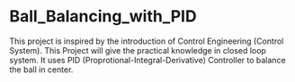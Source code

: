 # Ball_Balancing_with_PID
This project is inspired by the introduction of Control Engineering (Control System). This Project will give the practical knowledge in closed loop system. It uses PID (Proprotional-Integral-Derivative) Controller to balance the ball in center.
